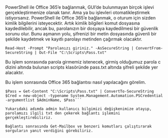 PowerShell ile Office 365’e bağlanmak, GUI’de bulunmayan birçok işlevi gerçekleştirmenize olanak tanır.
Ama ya bu işlevleri otomatikleştirmek istiyorsanız.
PowerShell ile Office 365’e bağlanmak, o oturum için sizden kimlik bilgilerini isteyecektir.
Artık kimlik bilgileri komut dosyasına kaydedilebilir, ancak bu, parolanızın bir dosyaya kaydedilmesi bir güvenlik sorunu olur.
Bunu aşmanın yolu, şifrenizi bir metin dosyasında güvenli bir şekilde kaydetmek ve kayıtlı parolayı metinden çağırmak olacaktır.

```Read-Host -Prompt "Parolanızı giriniz." -AsSecureString | ConvertFrom-SecureString | Out-File "C:\Scripts\Pass.txt"```

Bu işlem sonrasında parola girmemiz istenecek, girmiş olduğumuz parola c dizini altında bulunan scripts klasöründe pass.txt altında şifreli şekilde yer alacaktır.

Bu işlem sonrasında Office 365 bağlantısı nasıl yapılacağını görelim.

```$AdminName = "xxn@xx.onmicrosoft.com"
$Pass = Get-Content "C:\Scripts\Pass.txt" | ConvertTo-SecureString
$Cred = new-object -typename System.Management.Automation.PSCredential -argumentlist $AdminName, $Pass```

Yukarıdaki adımda admin kullanıcı bilgimizi değişkenimize atayıp, parolamızı ilgili txt den çekerek bağlantı işlemini gerçekleştirebiliriz.

Bağlantı sonrasında Get-Mailbox ve benzeri komutları çalıştırarak sorguların yanıt verdiğini görebiliriz.
